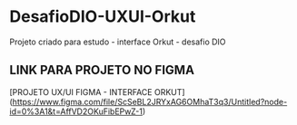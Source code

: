 # DesafioDIO-UXUI-Orkut
Projeto criado para estudo - interface Orkut - desafio DIO

## LINK PARA PROJETO NO FIGMA
[PROJETO UX/UI FIGMA - INTERFACE ORKUT] (https://www.figma.com/file/ScSeBL2JRYxAG6OMhaT3q3/Untitled?node-id=0%3A1&t=AffVD2OKuFibEPwZ-1)
